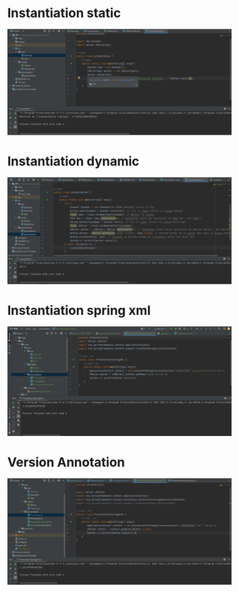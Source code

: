 <h1>Instantiation static </h1>
<img src="Images/img_1.png" alt="img1" />
<h1>Instantiation dynamic</h1>
<img src="Images/Img_2.png" alt="img2"/>
<h1>Instantiation spring xml</h1>
<img src="Images/img_3.png" alt="img3"/>
<h1>Version Annotation</h1>
<img src="Images/Img_4.png" alt="Img4"/>